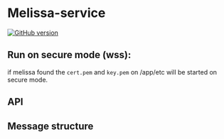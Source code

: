
Melissa-service
===============

[![GitHub version](https://badge.fury.io/gh/ntidev%2Fmelissa-service.svg)](https://badge.fury.io/gh/ntidev%2Fmelissa-service)

## Run on secure mode (wss):

if melissa found the `cert.pem` and `key.pem` on /app/etc will be started on secure mode.


## API


## Message structure



